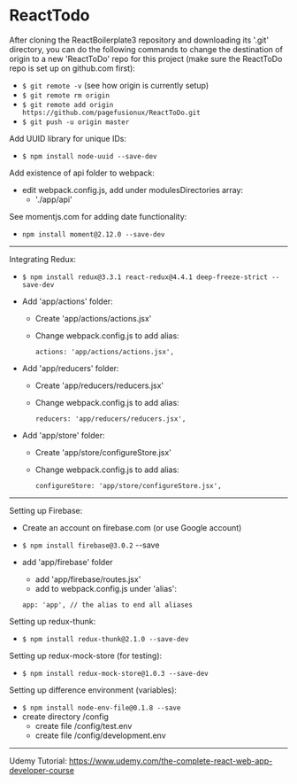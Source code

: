 # ReactTodo

After cloning the ReactBoilerplate3 repository and downloading its '.git' directory, you can do
the following commands to change the destination of origin to a new 'ReactToDo' repo for this project
(make sure the ReactToDo repo is set up on github.com first):
- `$ git remote -v` (see how origin is currently setup)
- `$ git remote rm origin`
- `$ git remote add origin https://github.com/pagefusionux/ReactToDo.git`
- `$ git push -u origin master`

Add UUID library for unique IDs:
- `$ npm install node-uuid --save-dev`

Add existence of api folder to webpack:
- edit webpack.config.js, add under modulesDirectories array:
  - './app/api'

See momentjs.com for adding date functionality:
- `npm install moment@2.12.0 --save-dev`

---

Integrating Redux:
- `$ npm install redux@3.3.1 react-redux@4.4.1 deep-freeze-strict --save-dev`
- Add 'app/actions' folder:
  - Create 'app/actions/actions.jsx'
  - Change webpack.config.js to add alias:
  
    `actions: 'app/actions/actions.jsx',`
  
- Add 'app/reducers' folder:
  - Create 'app/reducers/reducers.jsx'
  - Change webpack.config.js to add alias:
  
    `reducers: 'app/reducers/reducers.jsx',`

- Add 'app/store' folder:
  - Create 'app/store/configureStore.jsx'
  - Change webpack.config.js to add alias:
    
    `configureStore: 'app/store/configureStore.jsx',`

---

Setting up Firebase:
- Create an account on firebase.com (or use Google account)
- `$ npm install firebase@3.0.2` --save
- add 'app/firebase' folder
  - add 'app/firebase/routes.jsx'
  - add to webpack.config.js under 'alias':
  
  ````
  app: 'app', // the alias to end all aliases
  ````

Setting up redux-thunk:
- `$ npm install redux-thunk@2.1.0 --save-dev`

Setting up redux-mock-store (for testing):
- `$ npm install redux-mock-store@1.0.3 --save-dev`

Setting up difference environment (variables):
- `$ npm install node-env-file@0.1.8 --save`
- create directory /config
  - create file /config/test.env
  - create file /config/development.env



---
Udemy Tutorial:
https://www.udemy.com/the-complete-react-web-app-developer-course
